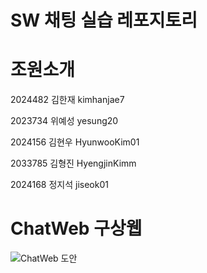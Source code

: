 # SW 채팅 실습 레포지토리


# 조원소개

2024482 김한재 kimhanjae7

2023734 위예성 yesung20

2024156 김현우 HyunwooKim01

2033785 김형진 HyengjinKimm

2024168 정지석 jiseok01

# ChatWeb 구상웹

![ChatWeb 도안](https://github.com/Kimhanjae7/sw_chat_system/assets/126743737/0e735a68-afa2-431e-9fe2-a7bf74709e3b)
